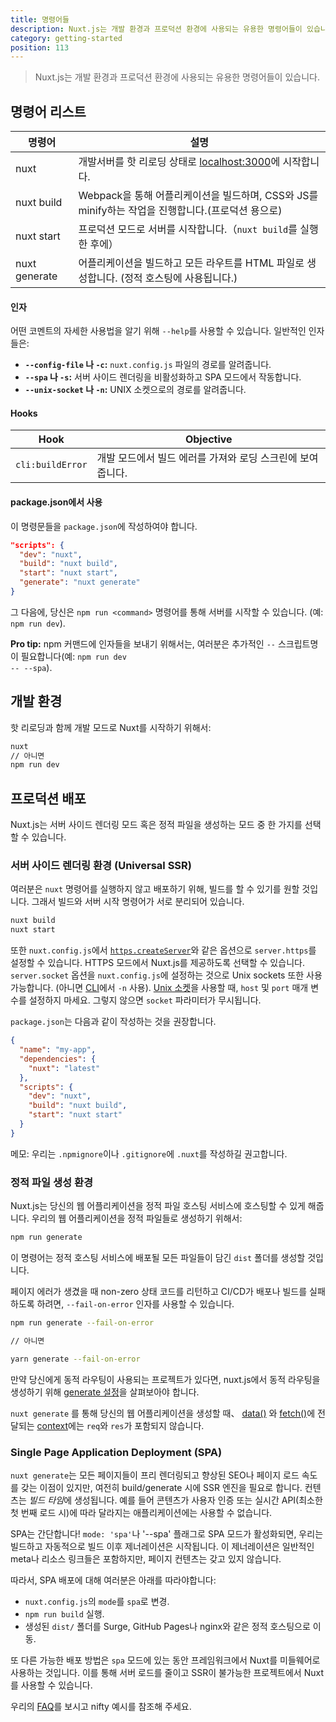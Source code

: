 ```yaml
---
title: 명령어들
description: Nuxt.js는 개발 환경과 프로덕션 환경에 사용되는 유용한 명령어들이 있습니다.
category: getting-started
position: 113
---
```


> Nuxt.js는 개발 환경과 프로덕션 환경에 사용되는 유용한 명령어들이 있습니다.

## 명령어 리스트

|     명령어    |                                             설명                                                  |
|---------------|---------------------------------------------------------------------------------------------------|
| nuxt          | 개발서버를 핫 리로딩 상태로 [localhost:3000](http://localhost:3000)에 시작합니다.                 |
| nuxt build    | Webpack을 통해 어플리케이션을 빌드하며, CSS와 JS를 minify하는 작업을 진행합니다.(프로덕션 용으로) |
| nuxt start    | 프로덕션 모드로 서버를 시작합니다.（`nuxt build`를 실행한 후에）                                  |
| nuxt generate | 어플리케이션을 빌드하고 모든 라우트를 HTML 파일로 생성합니다. (정적 호스팅에 사용됩니다.)         |

#### 인자

어떤 코멘트의 자세한 사용법을 알기 위해 `--help`를 사용할 수 있습니다. 일반적인 인자들은:

- **`--config-file` 나 `-c`:** `nuxt.config.js` 파일의 경로를 알려줍니다.
- **`--spa` 나 `-s`:** 서버 사이드 렌더링을 비활성화하고 SPA 모드에서 작동합니다.
- **`--unix-socket` 나 `-n`:** UNIX 소켓으로의 경로를 알려줍니다.

#### Hooks

| Hook                | Objective                                                                 |
|---------------------|---------------------------------------------------------------------------|
|   `cli:buildError`  | 개발 모드에서 빌드 에러를 가져와 로딩 스크린에 보여줍니다.                |

#### package.json에서 사용

이 명령문들을 `package.json`에 작성하여야 합니다.


```json
"scripts": {
  "dev": "nuxt",
  "build": "nuxt build",
  "start": "nuxt start",
  "generate": "nuxt generate"
}
```

그 다음에, 당신은 `npm run <command>` 명령어를 통해 서버를 시작할 수 있습니다. (예: `npm run dev`).

<div class="Alert Alert--nuxt-green">

<b>Pro tip:</b> npm 커맨드에 인자들을 보내기 위해서는, 여러분은 추가적인 <code>--</code> 스크립트명이 필요합니다(예: <code>npm run dev -- --spa</code>).

</div>

## 개발 환경

핫 리로딩과 함께 개발 모드로 Nuxt를 시작하기 위해서:

```bash
nuxt
// 아니면
npm run dev
```

## 프로덕션 배포

Nuxt.js는 서버 사이드 렌더링 모드 혹은 정적 파일을 생성하는 모드 중 한 가지를 선택할 수 있습니다.

### 서버 사이드 렌더링 환경 (Universal SSR)

여러분은 `nuxt` 명령어를 실행하지 않고 배포하기 위해, 빌드를 할 수 있기를 원할 것입니다.
그래서 빌드와 서버 시작 명령어가 서로 분리되어 있습니다.

```bash
nuxt build
nuxt start
```
또한 `nuxt.config.js`에서  [`https.createServer`](https://nodejs.org/api/https.html)와 같은 옵션으로 `server.https`를 설정할 수 있습니다. HTTPS 모드에서 Nuxt.js를 제공하도록 선택할 수 있습니다.
`server.socket` 옵션을 `nuxt.config.js`에 설정하는 것으로 Unix sockets 또한 사용가능합니다. (아니면 [CLI](https://nuxtjs.org/guide/commands#list-of-commands)에서 `-n` 사용).
[Unix 소켓](https://en.wikipedia.org/wiki/Berkeley_sockets)을 사용할 때, `host` 및 `port` 매개 변수를 설정하지 마세요. 그렇지 않으면 `socket` 파라미터가 무시됩니다.

`package.json`는 다음과 같이 작성하는 것을 권장합니다.

```json
{
  "name": "my-app",
  "dependencies": {
    "nuxt": "latest"
  },
  "scripts": {
    "dev": "nuxt",
    "build": "nuxt build",
    "start": "nuxt start"
  }
}
```

메모: 우리는 `.npmignore`이나 `.gitignore`에 `.nuxt`를 작성하길 권고합니다.

### 정적 파일 생성 환경

Nuxt.js는 당신의 웹 어플리케이션을 정적 파일 호스팅 서비스에 호스팅할 수 있게 해줍니다.
우리의 웹 어플리케이션을 정적 파일들로 생성하기 위해서:

```bash
npm run generate
```

이 명령어는 정적 호스팅 서비스에 배포될 모든 파일들이 담긴 `dist` 폴더를 생성할 것입니다.

페이지 에러가 생겼을 때 non-zero 상태 코드를 리턴하고 CI/CD가 배포나 빌드를 실패하도록 하려면, `--fail-on-error` 인자를 사용할 수 있습니다.


```bash
npm run generate --fail-on-error

// 아니면

yarn generate --fail-on-error
```

만약 당신에게 동적 라우팅이 사용되는 프로젝트가 있다면, nuxt.js에서 동적 라우팅을 생성하기 위해 [generate 설정](/api/configuration-generate)을 살펴보아야 합니다.
<div class="Alert">

`nuxt generate` 를 통해 당신의 웹 어플리케이션을 생성할 때、 [data()](/guide/async-data#the-data-method) 와 [fetch()](/guide/vuex-store#the-fetch-method)에 전달되는 [context](/api#context)에는 `req`와 `res`가 포함되지 않습니다.

</div>

### Single Page Application Deployment (SPA)

`nuxt generate`는 모든 페이지들이 프리 렌더링되고 향상된 SEO나 페이지 로드 속도를 갖는 이점이 있지만, 여전히 build/generate 시에 SSR 엔진을 필요로 합니다. 컨텐츠는 *빌드 타임*에 생성됩니다. 예를 들어 콘텐츠가 사용자 인증 또는 실시간 API(최소한 첫 번째 로드 시)에 따라 달라지는 애플리케이션에는 사용할 수 없습니다. 

SPA는 간단합니다! `mode: 'spa'`나 '--spa' 플래그로 SPA 모드가 활성화되면, 우리는 빌드하고 자동적으로 빌드 이후 제너레이션은 시작됩니다. 이 제너레이션은 일반적인 meta나 리소스 링크들은 포함하지만, 페이지 컨텐츠는 갖고 있지 않습니다.

따라서, SPA 배포에 대해 여러분은 아래를 따라야합니다:

 - `nuxt.config.js`의 `mode`를 `spa`로 변경.
 - `npm run build` 실행.
 - 생성된 `dist/` 폴더를 Surge, GitHub Pages나 nginx와 같은 정적 호스팅으로 이동.

또 다른 가능한 배포 방법은 `spa` 모드에 있는 동안 프레임워크에서 Nuxt를 미들웨어로 사용하는 것입니다. 이를 통해 서버 로드를 줄이고 SSR이 불가능한 프로젝트에서 Nuxt를 사용할 수 있습니다.

<div class="Alert">

우리의 [FAQ](/faq)를 보시고 nifty 예시를 참조해 주세요.

</div>
